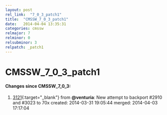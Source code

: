 ```yaml
---
layout: post
rel_link:  "7_0_3_patch1"
title:  "CMSSW_7_0_3_patch1"
date:   2014-04-04 13:35:31
categories: cmssw
relmajor: 7
relminor: 0
relsubminor: 3
relpatch: _patch1
---
```


# CMSSW_7_0_3_patch1
#### Changes since CMSSW_7_0_3:

1. [3121](http://github.com/cms-sw/cmssw/pull/3121){:target="_blank"}  from **@venturia**: New attempt to backport #2910 and #3023 to 70x created: 2014-03-31 19:05:44 merged: 2014-04-03 17:17:04
